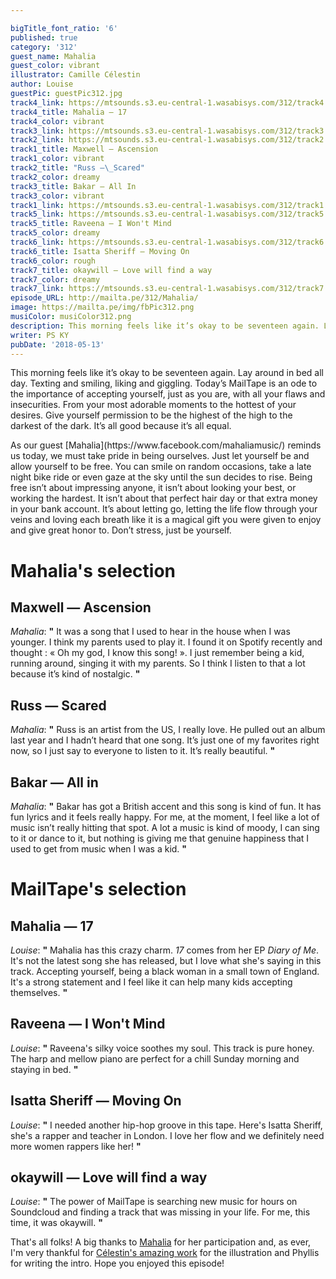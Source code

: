 ```yaml
---

bigTitle_font_ratio: '6'
published: true
category: '312'
guest_name: Mahalia
guest_color: vibrant
illustrator: Camille Célestin
author: Louise
guestPic: guestPic312.jpg
track4_link: https://mtsounds.s3.eu-central-1.wasabisys.com/312/track4.mp3
track4_title: Mahalia — 17
track4_color: vibrant
track3_link: https://mtsounds.s3.eu-central-1.wasabisys.com/312/track3.mp3
track2_link: https://mtsounds.s3.eu-central-1.wasabisys.com/312/track2.mp3
track1_title: Maxwell — Ascension
track1_color: vibrant
track2_title: "Russ —\_Scared"
track2_color: dreamy
track3_title: Bakar — All In
track3_color: vibrant
track1_link: https://mtsounds.s3.eu-central-1.wasabisys.com/312/track1.mp3
track5_link: https://mtsounds.s3.eu-central-1.wasabisys.com/312/track5.mp3
track5_title: Raveena — I Won't Mind
track5_color: dreamy
track6_link: https://mtsounds.s3.eu-central-1.wasabisys.com/312/track6.mp3
track6_title: Isatta Sheriff — Moving On
track6_color: rough
track7_title: okaywill — Love will find a way
track7_color: dreamy
track7_link: https://mtsounds.s3.eu-central-1.wasabisys.com/312/track7.mp3
episode_URL: http://mailta.pe/312/Mahalia/
image: https://mailta.pe/img/fbPic312.png
musiColor: musiColor312.png
description: This morning feels like it’s okay to be seventeen again. Lay around in bed all day. Texting and smiling, liking and giggling. Today’s MailTape is an odd to the importance of accepting yourself, just as you are, with all your flaws and insecurities. From your most adorable moments to the hottest of your desires. Give yourself permission to be the highest of the high to the darkest of the dark. It’s all good because it’s all equal.
writer: PS KY
pubDate: '2018-05-13'
---
```

This morning feels like it’s okay to be seventeen again. Lay around in bed all day. Texting and smiling, liking and giggling. Today’s MailTape is an ode to the importance of accepting yourself, just as you are, with all your flaws and insecurities. From your most adorable moments to the hottest of your desires. Give yourself permission to be the highest of the high to the darkest of the dark. It’s all good because it’s all equal.
<p>As our guest [Mahalia](https://www.facebook.com/mahaliamusic/) reminds us today, we must take pride in being ourselves. Just let yourself be and allow yourself to be free. You can smile on random occasions, take a late night bike ride or even gaze at the sky until the sun decides to rise. Being free isn’t about impressing anyone, it isn’t about looking your best, or working the hardest. It isn’t about that perfect hair day or that extra money in your bank account. It’s about letting go, letting the life flow through your veins and loving each breath like it is a magical gift you were given to enjoy and give great honor to. Don’t stress, just be yourself.


# Mahalia's selection


## Maxwell — Ascension
_Mahalia_: **"** It was a song that I used to hear in the house when I was younger. I think my parents used to play it. I found it on Spotify recently and thought : « Oh my god, I know this song! ». I just remember being a kid, running around, singing it with my parents. So I think I listen to that a lot because it’s kind of nostalgic. **"** 

## Russ — Scared
_Mahalia_: **"** Russ is an artist from the US, I really love. He pulled out an album last year and I hadn’t heard that one song. It’s just one of my favorites right now, so I just say to everyone to listen to it. It’s really beautiful. **"** 

## Bakar — All in
_Mahalia_: **"** Bakar has got a British accent and this song is kind of fun. It has fun lyrics and it feels really happy. For me, at the moment, I feel like a lot of music isn’t really hitting that spot. A lot a music is kind of moody, I can sing to it or dance to it, but nothing is giving me that genuine happiness that I used to get from music when I was a kid. **"** 


# MailTape's selection

## Mahalia — 17
_Louise_: **"** Mahalia has this crazy charm. _17_ comes from her EP _Diary of Me_. It's not the latest song she has released, but I love what she's saying in this track. Accepting yourself, being a black woman in a small town of England. It's a strong statement and I feel like it can help many kids accepting themselves. **"** 

## Raveena — I Won't Mind
_Louise_: **"** Raveena's silky voice soothes my soul. This track is pure honey. The harp and mellow piano are perfect for a chill Sunday morning and staying in bed. **"** 

## Isatta Sheriff — Moving On
_Louise_: **"** I needed another hip-hop groove in this tape. Here's Isatta Sheriff, she's a rapper and teacher in London. I love her flow and we definitely need more women rappers like her! **"** 

## okaywill — Love will find a way
_Louise_: **"** The power of MailTape is searching new music for hours on Soundcloud and finding a track that was missing in your life. For me, this time, it was okaywill. **"** 

That's all folks! A big thanks to [Mahalia](https://www.facebook.com/mahaliamusic/) for her participation and, as ever, I'm very thankful for [Célestin's amazing work](http://bravocamo.studio/) for the illustration and Phyllis for writing the intro. Hope you enjoyed this episode!
